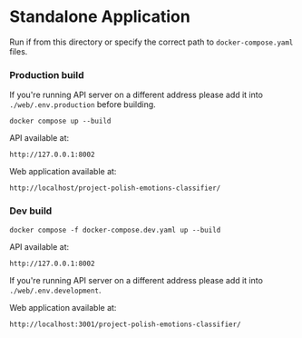# Standalone Application

Run if from this directory or specify the correct path to `docker-compose.yaml` files.

### Production build

If you're running API server on a different address please add it into `./web/.env.production` before building.

```
docker compose up --build
```

API available at:

```
http://127.0.0.1:8002
```

Web application available at:
```
http://localhost/project-polish-emotions-classifier/
```

### Dev build

```
docker compose -f docker-compose.dev.yaml up --build
```

API available at:

```
http://127.0.0.1:8002
```

If you're running API server on a different address please add it into `./web/.env.development`.

Web application available at:
```
http://localhost:3001/project-polish-emotions-classifier/
```